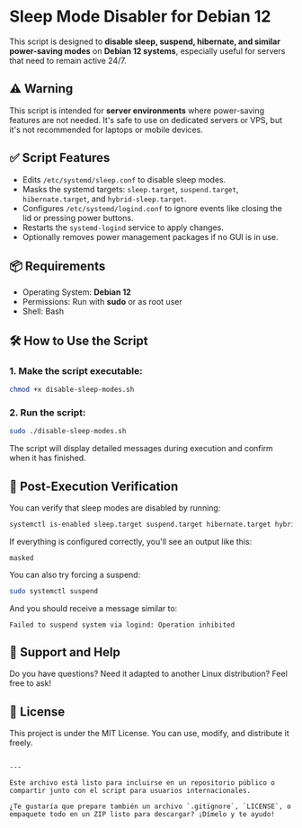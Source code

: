 # Sleep Mode Disabler for Debian 12

This script is designed to **disable sleep, suspend, hibernate, and similar power-saving modes** on **Debian 12 systems**, especially useful for servers that need to remain active 24/7.

## ⚠️ Warning

This script is intended for **server environments** where power-saving features are not needed. It's safe to use on dedicated servers or VPS, but it's not recommended for laptops or mobile devices.

## ✅ Script Features

- Edits `/etc/systemd/sleep.conf` to disable sleep modes.
- Masks the systemd targets: `sleep.target`, `suspend.target`, `hibernate.target`, and `hybrid-sleep.target`.
- Configures `/etc/systemd/logind.conf` to ignore events like closing the lid or pressing power buttons.
- Restarts the `systemd-logind` service to apply changes.
- Optionally removes power management packages if no GUI is in use.

## 📦 Requirements

- Operating System: **Debian 12**
- Permissions: Run with **sudo** or as root user
- Shell: Bash

## 🛠️ How to Use the Script

### 1. Make the script executable:

```bash
chmod +x disable-sleep-modes.sh
```

### 2. Run the script:

```bash
sudo ./disable-sleep-modes.sh
```

The script will display detailed messages during execution and confirm when it has finished.

## 🧪 Post-Execution Verification

You can verify that sleep modes are disabled by running:

```bash
systemctl is-enabled sleep.target suspend.target hibernate.target hybrid-sleep.target
```

If everything is configured correctly, you'll see an output like this:

```
masked
```

You can also try forcing a suspend:

```bash
sudo systemctl suspend
```

And you should receive a message similar to:

```
Failed to suspend system via logind: Operation inhibited
```

## 💬 Support and Help

Do you have questions? Need it adapted to another Linux distribution? Feel free to ask!

## 📜 License

This project is under the MIT License. You can use, modify, and distribute it freely.
```

---

Este archivo está listo para incluirse en un repositorio público o compartir junto con el script para usuarios internacionales.

¿Te gustaría que prepare también un archivo `.gitignore`, `LICENSE`, o empaquete todo en un ZIP listo para descargar? ¡Dímelo y te ayudo!
